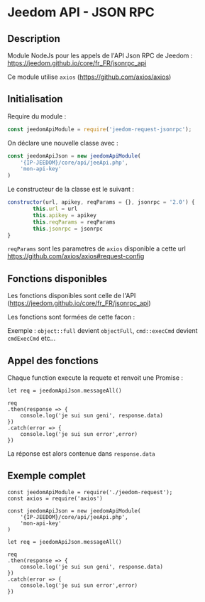 # Jeedom API - JSON RPC

## Description

Module NodeJs pour les appels de l'API Json RPC de Jeedom : https://jeedom.github.io/core/fr_FR/jsonrpc_api

Ce module utilise `axios` (https://github.com/axios/axios)

## Initialisation

Require du module : 

```javascript
const jeedomApiModule = require('jeedom-request-jsonrpc');
```

On déclare une nouvelle classe avec :

```javascript
const jeedomApiJson = new jeedomApiModule(
    '{IP-JEEDOM}/core/api/jeeApi.php',
    'mon-api-key'
)
```

Le constructeur de la classe est le suivant : 

```javascript
constructor(url, apikey, reqParams = {}, jsonrpc = '2.0') {
        this.url = url
        this.apikey = apikey
        this.reqParams = reqParams
        this.jsonrpc = jsonrpc
}
```

`reqParams` sont les parametres de `axios` disponible a cette url https://github.com/axios/axios#request-config


## Fonctions disponibles

Les fonctions disponibles sont celle de l'API (https://jeedom.github.io/core/fr_FR/jsonrpc_api)

Les fonctions sont formées de cette facon : 

Exemple : `object::full` devient `objectFull`, `cmd::execCmd` devient `cmdExecCmd` etc...

## Appel des fonctions

Chaque function execute la requete et renvoit une Promise :

```
let req = jeedomApiJson.messageAll()

req
.then(response => {
    console.log('je sui sun geni', response.data)
})
.catch(error => {
    console.log('je sui sun error',error)
})
```

La réponse est alors contenue dans `response.data`

## Exemple complet

```
const jeedomApiModule = require('./jeedom-request');
const axios = require('axios')

const jeedomApiJson = new jeedomApiModule(
    '{IP-JEEDOM}/core/api/jeeApi.php',
    'mon-api-key'
)

let req = jeedomApiJson.messageAll()

req
.then(response => {
    console.log('je sui sun geni', response.data)
})
.catch(error => {
    console.log('je sui sun error',error)
})

```


